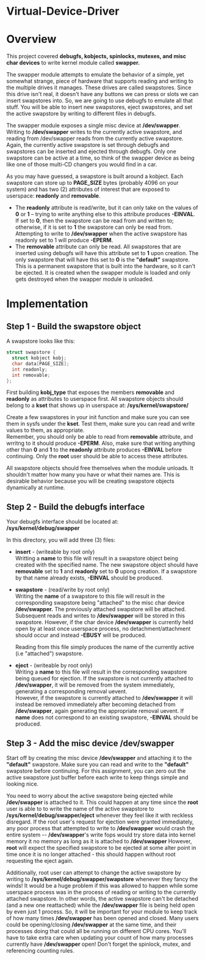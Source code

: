 # Virtual-Device-Driver

# Overview
This project covered **debugfs, kobjects, spinlocks, mutexes, and misc char devices** to write kernel module called **swapper.**

The swapper module attempts to emulate the behavior of a simple, yet somewhat strange,
piece of hardware that supports reading and writing to the multiple drives it manages. These
drives are called swapstores. Since this drive isn't real, it doesn't have any buttons we can
press or slots we can insert swapstores into. So, we are going to use debugfs to emulate all
that stuff. You will be able to insert new swapstores, eject swapstores, and set the active
swapstore by writing to different files in debugfs.

The swapper module exposes a single misc device at **/dev/swapper**. Writing to **/dev/swapper**
writes to the currently active swapstore, and reading from /dev/swapper reads from the
currently active swapstore. Again, the currently active swapstore is set through debugfs and
swapstores can be inserted and ejected through debugfs. Only one swapstore can be active at
a time, so think of the swapper device as being like one of those multi-CD changers you would
find in a car.

As you may have guessed, a swapstore is built around a kobject. Each swapstore can store up
to **PAGE_SIZE** bytes (probably 4096 on your system) and has two (2) attributes of interest that
are exposed to userspace: **readonly** and **removable**. <br />
   * The **readonly** attribute is read/write, but it can only take on the values of **0** or **1** –
trying to write anything else to this attribute produces **-EINVAL**. If set to **0**, then the
swapstore can be read from and written to; otherwise, if it is set to **1** the swapstore can
only be read from. Attempting to write to **/dev/swapper** when the active swapstore has
readonly set to 1 will produce **-EPERM**. <br />
   * The **removable** attribute can only be read. All swapstores that are inserted using
debugfs will have this attribute set to **1** upon creation. The only swapstore that will
have this set to **0** is the **"default"** swapstore. This is a permanent swapstore that is
built into the hardware, so it can't be ejected. It is created when the swapper module
is loaded and only gets destroyed when the swapper module is unloaded.

# Implementation
## Step 1 - Build the swapstore object
A swapstore looks like this: <br />
```c
struct swapstore {
  struct kobject kobj;
  char data[PAGE_SIZE];
  int readonly;
  int removable;
};
```
First building **kobj_type** that exposes the members **removable** and **readonly** as attributes to userspace first. All swapstore objects should belong to a **kset** that shows up in userspace at: **/sys/kernel/swapstore/** <br />

Create a few swapstores in your init function and make sure you can see them in sysfs under the **kset**. Test them, make sure you can read and write values to them, as appropriate. <br />
Remember, you should only be able to read from **removable** attribute, and wrritng to it should produce **-EPERM**. Also, make sure that writing anything other than **0** and **1** to the **readonly** attribute produces **-EINVAL** before continuing. Only the **root** user should be able to access these attributes. <br />

All swapstore objects should free themselves when the module unloads. It shouldn't matter how many you have or what their names are. This is desirable behavior because you will be creating swapstore objects dynamically at runtime. <br />

## Step 2 - Build the debugfs interface
Your debugfs interface should be located at: <br />
**/sys/kernel/debug/swapper** <br />

In this directory, you will add three (3) files: <br />
  * **insert** - (writeable by root only) <br />
      Writting a **name** to this file will result in a swapstore object being created with the specified name. The new swapstore object should have **removable** set to **1** and **readonly** set to **0** upong creation. If a swapstore by that name already exists, **-EINVAL** should be produced. <br />
  * **swapstore** - (read/write by root only) <br />
      Writing the **name** of a swapstore to this file will result in the corresponding swapstore being "attached" to the misc char device **/dev/swapper.** The previously attached swapstore will be attached. Subsequent reads and writes to **/dev/swapper** will be stored in this swapstore. However, if the char device **/dev/swapper** is currently held open by at least once userspace process, no detachment/attachment should occur and instead **-EBUSY** will be produced. <br />
        
      Reading from this file simply produces the name of the currently active (i.e "attached") swapstore. <br />
        
  * **eject** - (writeable by root only) <br />
      Writing a **name** to this file will result in the corresponding swapstore being queued for ejection. If the swapstore is not currently attached to **/dev/swapper**, it will be removed from the system immediately, generating a corresponding removal uevent. <br />
      However, if the swapstore is currently attached to **/dev/swapper** it will instead be removed immediately after becoming detached from **/dev/swapper**, again generating the appropriate removal uevent. If **name** does not correspond to an existing swapstore, **-EINVAL** should be produced.

## Step 3 - Add the misc device /dev/swapper
Start off by creating the misc device **/dev/swapper** and attaching it to the **"default"** swapstore. Make sure you can read and write to the **"default"** swapstore before continuing. For this assignment, you can zero out the active swapstore just buffer before each write to keep things simple and looking nice. <br />

You need to worry about the active swapstore being ejected while **/dev/swapper** is attached to it. This could happen at any time since the **root** user is able to to write the name of the active swapstore to **/sys/kernel/debug/swapper/eject** whenever they feel like it with reckless disregard. If the root user's request for ejection were granted immediately, any poor process that attempted to write to **/dev/swapper** would crash the entire system -- **/dev/swapper**'s write fops would try store data into kernel memory it no memory as long as it is attached to **/dev/swapper** However, **root** will expect the specified swapstore to be ejected at some alter point in time once it is no longer attached -  this should happen without root requesting the eject again. <br />

Additionally, root user can attempt to change the active swapstore by writing to **/sys/kernel/debug/swapper/swapstore** whenever they fancy the winds! It would be a huge problem if this was allowed to happen while some  userspace process was in the process of reading or writing to the currently attached swapstore. In other words, the active swapstore can't be detached (and a new one reattached) while the **/dev/swapper** file is being held open by even just 1 process. So, it will be important for your module to keep track of how many times **/dev/swapper** has been opened and closed. Many users could be opening/closing **/dev/swapper** at the same time, and their processes doing that could all be running on different CPU cores. You'll have to take extra care when updating your count of how many processes currently have **/dev/swapper** open! Don't forget the spinlock, mutex, and referencing counting rules.


